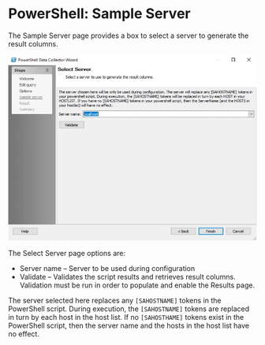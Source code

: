 # PowerShell: Sample Server

The Sample Server page provides a box to select a server to generate the result columns.

![PowerShell Data Collector Wizard Select Server page](../../../../../../static/img/product_docs/accessanalyzer/enterpriseauditor/admin/datacollector/powershell/selectserver.webp)

The Select Server page options are:

- Server name – Server to be used during configuration
- Validate – Validates the script results and retrieves result columns. Validation must be run in
  order to populate and enable the Results page.

The server selected here replaces any `[SAHOSTNAME]` tokens in the PowerShell script. During
execution, the `[SAHOSTNAME]` tokens are replaced in turn by each host in the host list. If no
`[SAHOSTHAME]` tokens exist in the PowerShell script, then the server name and the hosts in the host
list have no effect.
